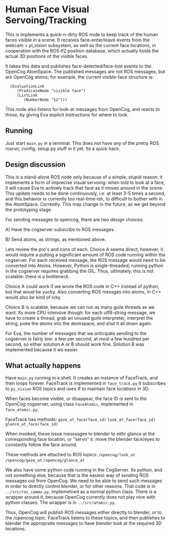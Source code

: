 
Human Face Visual Servoing/Tracking
===================================

This is implements a quick-n-dirty ROS node to keep track of the
human faces visible in a scene.  It receives face-enter/leave events
from the webcam + pi_vision subsystem, as well as the current face
locations, in cooperation with the ROS tf2 position database, which
actually holds the actual 3D positions of the visible faces.

It takes this data and publishes face-detected/face-lost events to the
OpenCog AtomSpace.  The published messages are not ROS messages, but
are OpenCog atoms; for example, the current visible-face structure is:
```
  (EvaluationLink
     (PredicateNode "visible face")
     (ListLink
        (NumberNode "12")))
```
This node also listens for look-at messages from OpenCog, and reacts to
those, by giving Eva explicit instructions for where to look.

Running
-------
Just start `main.py` in a terminal.  This does not have any of the
pretty ROS rosrun, config, setup.py stuff in it yet.  Its a quick hack.

Design discussion
-----------------
This is a stand-alone ROS node only because of a simple, stupid reason:
it implements a form of imprecise visual servoing: when told to look
at a face, it will cause Eva to actively track that face as it moves
around in the scene.  This update needs to be done continuously, i.e. at
least 3-5 times a second, and this behavior is currently too
real-time-ish, to difficult to bother with in the AtomSpace. Currently.
This may change in the future, as we get beyond the prototyping stage.

For sending messages to opencog, there are two design choices:

A) Have the cogserver subscribe to ROS messages.

B) Send atoms, as strings, as mentioned above.

Lets review the pro's and cons of each.  Choice A seems direct, however,
it would require a putting a significant amount of ROS code running
within the cogserver.  For each received message, the ROS message would
need to be converted into Atoms.  However, Python is single-threaded;
running python in the cogserver requires grabbing the GIL.  Thus,
ultimately, this is not scalable: there is a bottleneck.

Choice A could work if we wrote the ROS code in C++ instead of python,
but that woud be yucky. Also converting ROS messges into atoms, in C++
would also be kind of icky.

Choice B is scalable, because we can run as many guile threads as we
want. Its more CPU intensive though: for each utf8-string message,
we have to create a thread, grab an unused guile interpreter,
interpret the string, poke the atoms into the atomspace, and shut
it all down again.

For Eva, the number of messages that we anticipate sending to the
cogserver is fairly low: a few per second, at most a few hundred per
second, so either solution A or B should work fine. Solution B was
implemented because it ws easier.

What actually happens
---------------------
Have `main.py` running in a shell. It creates an instance of FaceTrack,
and then loops forever.  FaceTrack is implemented in `face_track.py`
It subscribes to `pi_vision` ROS topics and uses tf to maintain
face locations in 3D.

When faces become visible, or disappear, the face ID is sent to the
OpenCog cogserver, using class `FaceAtomic`, implemented in
`face_atomic.py`.

FaceTrack has methods:
   `gaze_at_face(face_id)`
	`look_at_face(face_id)`
	`glance_at_face(face_id)`

When invoked, these issue messsages to blender to eithr glance at the
corresponding face location, or "servo" it: move the blender face/eyes
to constantly follow the face around.

These methods are attached to ROS topics:
	`/opencog/look_at`
	`/opencog/gaze_at`
	`/opencog/glance_at`

We also have some python code running in the CogServer.  Its python, and
not something else, because that is the easiest way of sending ROS
messages out from OpenCog.  We need to be able to send such messages in
order to directly control blender, or for other reasons. That code is
in `../src/ros_commo.py`, implemetned as a normal python class. There is
a wrapper around it, because OpenCog currently does not play nice with
python classes. The wrapper is in `../src/atomic.py`.

Thus, OpenCog will publish ROS messages either directly to blender, or
to the /opencog topic. FaceTrack listens to these topics, and then
publishes to blender the appropraite messages to have blender look at
the required 3D locations.
